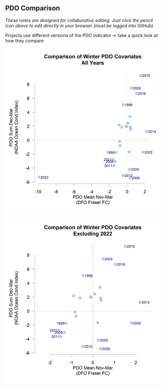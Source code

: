 ## PDO Comparison

*These notes are designed for collaborative editing. Just click the pencil icon above to edit directly in your browser (must be logged into GitHub).*


Projects use different versions of the PDO indicator -> take a quick look at how they compare

<img src="https://github.com/SOLV-Code/Open-Source-Env-Cov-PacSalmon/blob/main/OUTPUT/PDO_Comparisons/PDO_Comparisons_Scatter_All.png"
	width="600">


<img src="https://github.com/SOLV-Code/Open-Source-Env-Cov-PacSalmon/blob/main/OUTPUT/PDO_Comparisons/PDO_Comparisons_Scatter_Excl2022.png"
	width="600">